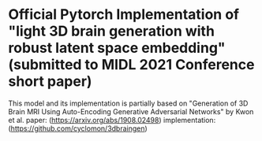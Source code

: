 # Official Pytorch Implementation of "light 3D brain generation with robust latent space embedding" (submitted to MIDL 2021 Conference short paper)
This model and its implementation is partially based on "Generation of 3D Brain MRI Using Auto-Encoding Generative Adversarial Networks" by Kwon et al. 
paper: (https://arxiv.org/abs/1908.02498)
implementation: (https://github.com/cyclomon/3dbraingen)
